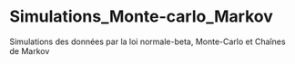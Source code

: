 # Simulations_Monte-carlo_Markov
Simulations des données par la loi normale-beta, Monte-Carlo et Chaînes de Markov
